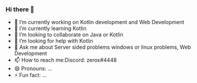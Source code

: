### Hi there 👋



- 🔭 I’m currently working on Kotlin development and Web Development
- 🌱 I’m currently learning Kotlin
- 👯 I’m looking to collaborate on Java or Kotlin
- 🤔 I’m looking for help with Kotlin
- 💬 Ask me about Server sided problems windows or linux problems, Web Development
- 📫 How to reach me:Discord: zerox#4448
- 😄 Pronouns: ...
- ⚡ Fun fact: ...
